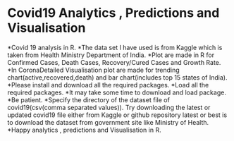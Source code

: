 # Covid19 Analytics , Predictions and  Visualisation
<!--UL-->
*Covid 19 analysis in R.
*The data set I have used is from Kaggle which is taken from Health Ministry Department of India.
*Plot are made in R for Confirmed Cases, Death Cases, Recovery/Cured Cases and Growth Rate.
*In CoronaDetailed Visualisation plot are made for trending chart(active,recovered,death) and bar chart(includes top 15 states of India).
*Please install and download all the required packages.
*Load all the required packages.
*It may take some time to download and load package.
*Be patient.
*Specify the directory of the dataset file of covid19(csv(comma separated values)). Try downloading the latest or updated covid19 file either from Kaggle or github repository latest or best is to  download the dataset from government site like Ministry of Health.
*Happy analytics , predictions and Visualisation in R.
